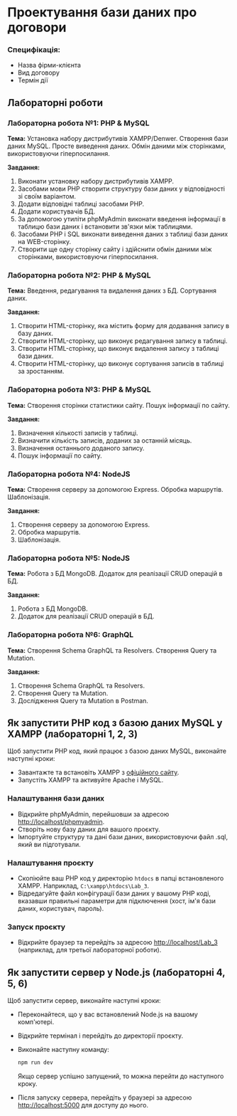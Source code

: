 #  Проектування бази даних про договори

### Специфікація:
- Назва фірми-клієнта
- Вид договору
- Термін дії

## Лабораторні роботи

### Лабораторна робота №1: PHP & MySQL

**Тема:** Установка набору дистрибутивів XAMPP/Denwer. Створення бази даних MySQL. Просте виведення даних. Обмін даними між сторінками, використовуючи гіперпосилання.

**Завдання:**
1. Виконати установку набору дистрибутивів XAMPP.
2. Засобами мови PHP створити структуру бази даних у відповідності зі своїм варіантом.
3. Додати відповідні таблиці засобами PHP.
4. Додати користувачів БД.
5. За допомогою утиліти phpMyAdmin виконати введення інформації в таблицю бази даних і встановити зв'язки між таблицями.
6. Засобами PHP і SQL виконати виведення даних з таблиці бази даних на WEB-сторінку.
7. Створити ще одну сторінку сайту і здійснити обмін даними між сторінками, використовуючи гіперпосилання.

### Лабораторна робота №2: PHP & MySQL

**Тема:** Введення, редагування та видалення даних з БД. Сортування даних.

**Завдання:**
1. Створити HTML-сторінку, яка містить форму для додавання запису в базу даних.
2. Створити HTML-сторінку, що виконує редагування запису в таблиці.
3. Створити HTML-сторінку, що виконує видалення запису з таблиці бази даних.
4. Створити HTML-сторінку, що виконує сортування записів в таблиці за зростанням.

### Лабораторна робота №3: PHP & MySQL

**Тема:** Створення сторінки статистики сайту. Пошук інформації по сайту.

**Завдання:**
1. Визначення кількості записів у таблиці.
2. Визначити кількість записів, доданих за останній місяць.
3. Визначення останнього доданого запису.
4. Пошук інформації по сайту.

### Лабораторна робота №4: NodeJS

**Тема:** Створення серверу за допомогою Express. Обробка маршрутів. Шаблонізація.

**Завдання:**
1. Створення серверу за допомогою Express.
2. Обробка маршрутів.
3. Шаблонізація.

### Лабораторна робота №5: NodeJS

**Тема:** Робота з БД MongoDB. Додаток для реалізації CRUD операцій в БД.

**Завдання:**
1. Робота з БД MongoDB.
2. Додаток для реалізації CRUD операцій в БД.

### Лабораторна робота №6: GraphQL

**Тема:** Створення Schema GraphQL та Resolvers. Створення Query та Mutation.

**Завдання:**
1. Створення Schema GraphQL та Resolvers.
2. Створення Query та Mutation.
3. Дослідження Query та Mutation в Postman.

## Як запустити PHP код з базою даних MySQL у XAMPP (лабораторні 1, 2, 3)

Щоб запустити PHP код, який працює з базою даних MySQL, виконайте наступні кроки:

- Завантажте та встановіть XAMPP з [офіційного сайту](https://www.apachefriends.org/index.html).
- Запустіть XAMPP та активуйте Apache і MySQL.

### Налаштування бази даних

- Відкрийте phpMyAdmin, перейшовши за адресою [http://localhost/phpmyadmin](http://localhost/phpmyadmin).
- Створіть нову базу даних для вашого проєкту.
- Імпортуйте структуру та дані бази даних, використовуючи файл .sql, який ви підготували.

### Налаштування проєкту

- Скопіюйте ваш PHP код у директорію `htdocs` в папці встановленого XAMPP. Наприклад, `C:\xampp\htdocs\Lab_3`.
- Відредагуйте файл конфігурації бази даних у вашому PHP коді, вказавши правильні параметри для підключення (хост, ім'я бази даних, користувач, пароль).

### Запуск проєкту

- Відкрийте браузер та перейдіть за адресою [http://localhost/Lab_3](http://localhost/Lab_3) (наприклад, для третьої лабораторної роботи).

## Як запустити сервер у Node.js (лабораторні 4, 5, 6)

Щоб запустити сервер, виконайте наступні кроки:

- Переконайтеся, що у вас встановлений Node.js на вашому комп'ютері.
- Відкрийте термінал і перейдіть до директорії проєкту.
- Виконайте наступну команду:

    ```bash
    npm run dev
    ```

  Якщо сервер успішно запущений, то можна перейти до наступного кроку.

- Після запуску сервера, перейдіть у браузері за адресою [http://localhost:5000](http://localhost:5000) для доступу до нього.
